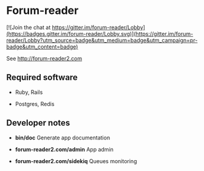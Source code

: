 Forum-reader
============

[![Join the chat at https://gitter.im/forum-reader/Lobby](https://badges.gitter.im/forum-reader/Lobby.svg)](https://gitter.im/forum-reader/Lobby?utm_source=badge&utm_medium=badge&utm_campaign=pr-badge&utm_content=badge)

See http://forum-reader2.com


## Required software

* Ruby, Rails

* Postgres, Redis


## Developer notes

* __bin/doc__ Generate app documentation

* __forum-reader2.com/admin__ App admin

* __forum-reader2.com/sidekiq__ Queues monitoring
